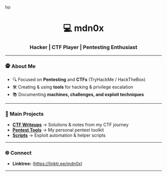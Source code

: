 ho<!-- Logo MDN0X -->

<h1 align="center">💻 mdn0x</h1>
<h3 align="center">Hacker | CTF Player | Pentesting Enthusiast</h3>

---

### 🕵️ About Me
- 🔍 Focused on **Pentesting** and **CTFs** (TryHackMe / HackTheBox)
- 🛠️ Creating & using **tools** for hacking & privilege escalation
- 📚 Documenting **machines, challenges, and exploit techniques**

---

### 📂 Main Projects
- **[CTF Writeups](https://github.com/mdn0x/HackingZK/tree/main/HacksVault/Hacking%20Zettelkasten)** → Solutions & notes from my CTF journey
- **[Pentest Tools](https://github.com/mdn0x/Tools)** → My personal pentest toolkit
- **[Scripts](https://github.com/mdn0x/Scripts)** → Exploit automation & helper scripts

---

### 🌐 Connect

- **Linktree:** (https://linktr.ee/mdn0x)

---
